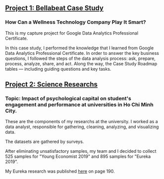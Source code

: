 ## [Project 1: Bellabeat Case Study](https://github.com/HienThNg/HienThNg.github.io)

### How Can a Wellness Technology Company Play It Smart?

This is my capture project for Google Data Analytics Professional Certificate.

In this case study, I performed the knowledge that I learned from Google Data Analytics Professional Certificate. In order to answer the key business questions, I followed the steps of the data analysis process: ask, prepare, process, analyze, share, and act. Along the way, the Case Study Roadmap tables — including guiding questions and key tasks.

## [Project 2: Science Researchs](https://github.com/HienThNg/Psychological_Capital)

### Topic: Impact of psychological capital on student's engagement and performance at universities in Ho Chi Minh City.

These are the components of my researchs at the university. I worked as a data analyst, responsible for gathering, cleaning, analyzing, and visualizing data.

The datasets are gathered by surveys. 

After eliminating unsatisfactory samples, my team and I decided to collect 525 samples for "Young Economist 2019" and 895 samples for "Eureka 2019".

My Eureka research was published [here](https://drive.google.com/file/d/1OTXpAeVf1gN-Ukf0iv93hcoVStMsDT6x/view) on page 190.
